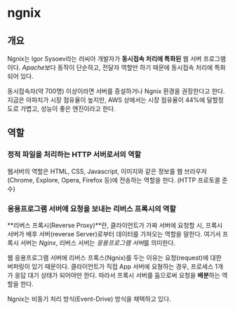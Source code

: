 # ngnix

## 개요
Ngnix는 lgor Sysoev라는 러씨아 개발자가 **동시접속 처리에 특화된** 웹 서버 프로그램이다. *Apache*보다 동작이 단순하고, 전달자 역할만 하기 때문에 동시접속 처리에 특화되어 있다.

동시접속자(약 700명) 이상이라면 서버를 증설하거나 Ngnix 환경을 권장한다고 한다. 지금은 아파치가 시장 점유율이 높지만, AWS 상에서는 시장 점유율이 44%에 달할정도로 가볍고, 성능이 좋은 엔진이라고 한다.

## 역할

### 정적 파일을 처리하는 HTTP 서버로서의 역할
웹서버의 역할은 HTML, CSS, Javascript, 이미지와 같은 정보를 웹 브라우저(Chrome, Explore, Opera, Firefox 등)에 전송하는 역할을 한다. (HTTP 프로토콜 준수)

### 응용프로그램 서버에 요청을 보내는 리버스 프록시의 역할
**리버스 프록시(Reverse Proxy)**란, 클라이언트가 가짜 서버에 요청할 시, 프록시 서버가 배후 서버(reverse Server)로부터 데이터를 가져오는 역할을 말한다. 여기서 프록시 서버는 *Nginx*, 리버스 서버는 *응용프로그램 서버*를 의미한다.

웹 응용프로그램 서버에 리버스 프록스(Ngnix)를 두는 이유는 요청(request)에 대한 버퍼링이 있기 때문이다. 클라이언트가 직접 App 서버에 요쳥하는 경우, 프로세스 1개가 응답 대기 상태가 되어야만 한다. 따라서 프록시 서버를 둠으로써 요청을 **배분**하는 역할을 한다.

Ngnix는 비동기 처리 방식(Event-Drive) 방식을 채택하고 있다.